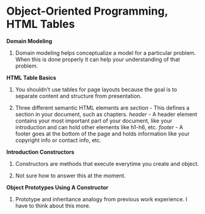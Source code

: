 # Object-Oriented Programming, HTML Tables

**Domain Modeling**

1. Domain modeling helps conceptualize a model for a particular problem. When this is done properly it can help your understanding of that problem. 

**HTML Table Basics**

1. You shouldn't use tables for page layouts because the goal is to separate content and structure from presentation.

2. Three different semantic HTML elements are 
    *section* - This defines a section in your document, such as chapters.
    *header* - A header element contains your most important part of your document, like your introduction and can hold other elements like h1-h6, etc.
    *footer* - A footer goes at the bottom of the page and holds information like your copyright info or contact info, etc.

**Introduction Constructors**

1. Constructors are methods that execute everytime you create and object.

2. Not sure how to answer this at the moment.

**Object Prototypes Using A Constructor**

1. Prototype and inheritance analogy from previous work experience. I have to think about this more. 